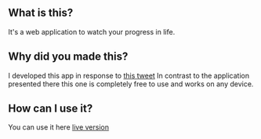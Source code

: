 ## What is this?
It's a web application to watch your progress in life.

## Why did you made this?
I developed this app in response to [this tweet](https://twitter.com/year_progress/status/1064428060135604225)
In contrast to the application presented there this one is completely free to use and works on any device. 

## How can I use it?
You can use it here [live version](https://ivankorolenko.com/projects/life-progress-app/)
